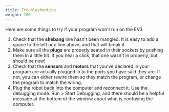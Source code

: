 ```yaml
---
title: Troubleshooting
weight: 100
---
```

Here are some things to try if your program won't run on
the EV3.

1. Check that the **shebang** line hasn't been mangled. It is easy to add a space to the left or a line above, and that
will break it.
2. Make sure all the **plugs** are properly seated in their
sockets by pushing them in a little bit.
If you hear a click, that one wasn't in properly,
but should be now!
3. Check that the **sensors** and **motors** that you've
declared in your program are actually plugged in to the
ports you have said they are.
If not, you can either rewire them so they match the program,
or change the program to match the wiring.
4. Plug the robot back into the computer and reconnect it.
Use the debugging mode: Run > Start Debugging, and there
should be a helpful message at the bottom of the window
about what is confusing the computer.